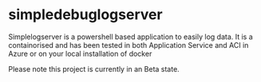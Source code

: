 # simpledebuglogserver

Simplelogserver is a powershell based application to easily log data.
It is a containorised and has been tested in both Application Service and ACI in Azure or on your local installation of docker

Please note this project is currently in an Beta state.
